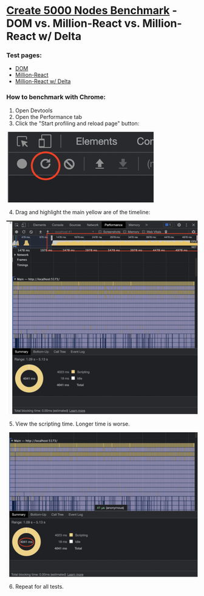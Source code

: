# [Create 5000 Nodes Benchmark](https://twitter.com/aidenybai/status/1553280656213360640) - DOM vs. Million-React vs. Million-React w/ Delta

### Test pages:

- [DOM](https://dom-bench.vercel.app/)
- [Million-React](https://million-bench.vercel.app/)
- [Million-React w/ Delta](https://delta-bench.vercel.app/)

### How to benchmark with Chrome:

1. Open Devtools
2. Open the Performance tab
3. Click the "Start profiling and reload page" button:

![](/images/reload.png)

4. Drag and highlight the main yellow are of the timeline:

![](/images/results.png)

5. View the scripting time. Longer time is worse.

![](/images/time.png)

6. Repeat for all tests.
